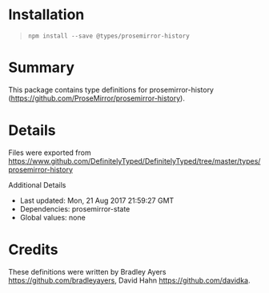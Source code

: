 # Installation
> `npm install --save @types/prosemirror-history`

# Summary
This package contains type definitions for prosemirror-history (https://github.com/ProseMirror/prosemirror-history).

# Details
Files were exported from https://www.github.com/DefinitelyTyped/DefinitelyTyped/tree/master/types/prosemirror-history

Additional Details
 * Last updated: Mon, 21 Aug 2017 21:59:27 GMT
 * Dependencies: prosemirror-state
 * Global values: none

# Credits
These definitions were written by Bradley Ayers <https://github.com/bradleyayers>, David Hahn <https://github.com/davidka>.
